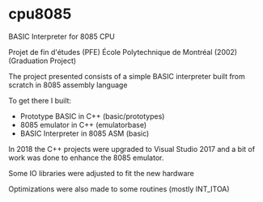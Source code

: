 # cpu8085
BASIC Interpreter for 8085 CPU

Projet de fin d'études (PFE) École Polytechnique de Montréal (2002)
(Graduation Project)

The project presented consists of a simple BASIC interpreter built from scratch in 8085 assembly language

To get there I built:
- Prototype BASIC in C++ (basic/prototypes)
- 8085 emulator in C++ (emulatorbase)
- BASIC Interpreter in 8085 ASM (basic)

In 2018 the C++ projects were upgraded to Visual Studio 2017 and a bit of work was done to enhance the 8085 emulator.

Some IO libraries were adjusted to fit the new hardware

Optimizations were also made to some routines (mostly INT_ITOA)
